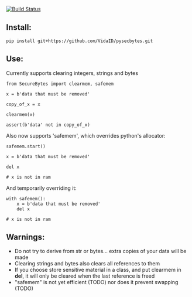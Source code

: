 [![Build Status](https://travis-ci.com/VidaID/pysecbytes.svg?branch=master)](https://travis-ci.com/VidaID/pysecbytes)

## Install:

    pip install git+https://github.com/VidaID/pysecbytes.git  

## Use:

Currently supports clearing integers, strings and bytes

    from SecureBytes import clearmem, safemem
    
    x = b'data that must be removed'

    copy_of_x = x

    clearmem(x)

    assert(b'data' not in copy_of_x)

Also now supports 'safemem', which overrides python's allocator:

    safemem.start()

    x = b'data that must be removed'

    del x

    # x is not in ram

And temporarily overriding it:

    with safemem():
        x = b'data that must be removed'
        del x

    # x is not in ram

    
## Warnings:

  - Do not try to derive from str or bytes... extra copies of your data will be made
  - Clearing strings and bytes also clears all references to them
  - If you choose store sensitive material in a class, and put clearmem in __del__, it will only be cleared when the last reference is freed
  - "safemem" is not yet efficient (TODO) nor does it prevent swapping (TODO)

